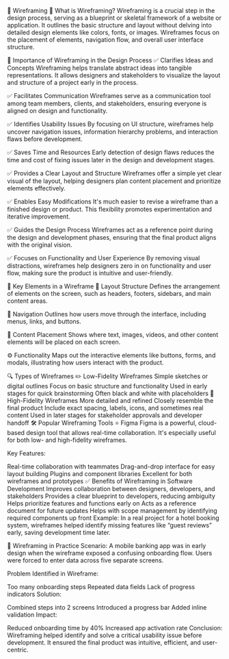 🧩 Wireframing
📌 What is Wireframing?
Wireframing is a crucial step in the design process, serving as a blueprint or skeletal framework of a website or application. It outlines the basic structure and layout without delving into detailed design elements like colors, fonts, or images. Wireframes focus on the placement of elements, navigation flow, and overall user interface structure.

🚀 Importance of Wireframing in the Design Process
✅ Clarifies Ideas and Concepts
Wireframing helps translate abstract ideas into tangible representations. It allows designers and stakeholders to visualize the layout and structure of a project early in the process.

✅ Facilitates Communication
Wireframes serve as a communication tool among team members, clients, and stakeholders, ensuring everyone is aligned on design and functionality.

✅ Identifies Usability Issues
By focusing on UI structure, wireframes help uncover navigation issues, information hierarchy problems, and interaction flaws before development.

✅ Saves Time and Resources
Early detection of design flaws reduces the time and cost of fixing issues later in the design and development stages.

✅ Provides a Clear Layout and Structure
Wireframes offer a simple yet clear visual of the layout, helping designers plan content placement and prioritize elements effectively.

✅ Enables Easy Modifications
It's much easier to revise a wireframe than a finished design or product. This flexibility promotes experimentation and iterative improvement.

✅ Guides the Design Process
Wireframes act as a reference point during the design and development phases, ensuring that the final product aligns with the original vision.

✅ Focuses on Functionality and User Experience
By removing visual distractions, wireframes help designers zero in on functionality and user flow, making sure the product is intuitive and user-friendly.

🧱 Key Elements in a Wireframe
🔲 Layout Structure
Defines the arrangement of elements on the screen, such as headers, footers, sidebars, and main content areas.

🧭 Navigation
Outlines how users move through the interface, including menus, links, and buttons.

🧾 Content Placement
Shows where text, images, videos, and other content elements will be placed on each screen.

⚙️ Functionality
Maps out the interactive elements like buttons, forms, and modals, illustrating how users interact with the product.

🔍 Types of Wireframes
✏️ Low-Fidelity Wireframes
Simple sketches or digital outlines
Focus on basic structure and functionality
Used in early stages for quick brainstorming
Often black and white with placeholders
🎯 High-Fidelity Wireframes
More detailed and refined
Closely resemble the final product
Include exact spacing, labels, icons, and sometimes real content
Used in later stages for stakeholder approvals and developer handoff
🛠️ Popular Wireframing Tools
⭐ Figma
Figma is a powerful, cloud-based design tool that allows real-time collaboration. It's especially useful for both low- and high-fidelity wireframes.

Key Features:

Real-time collaboration with teammates
Drag-and-drop interface for easy layout building
Plugins and component libraries
Excellent for both wireframes and prototypes
✅ Benefits of Wireframing in Software Development
Improves collaboration between designers, developers, and stakeholders
Provides a clear blueprint to developers, reducing ambiguity
Helps prioritize features and functions early on
Acts as a reference document for future updates
Helps with scope management by identifying required components up front
Example: In a real project for a hotel booking system, wireframes helped identify missing features like “guest reviews” early, saving development time later.

🧪 Wireframing in Practice
Scenario:
A mobile banking app was in early design when the wireframe exposed a confusing onboarding flow. Users were forced to enter data across five separate screens.

Problem Identified in Wireframe:

Too many onboarding steps
Repeated data fields
Lack of progress indicators
Solution:

Combined steps into 2 screens
Introduced a progress bar
Added inline validation
Impact:

Reduced onboarding time by 40%
Increased app activation rate
Conclusion:
Wireframing helped identify and solve a critical usability issue before development. It ensured the final product was intuitive, efficient, and user-centric.


